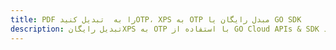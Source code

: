 ---title: PDF را به  تبدیل کنیدOTP، XPS به OTP مبدل رایگان یا GO SDKdescription: تبدیل رایگانXPS به OTP با استفاده از GO Cloud APIs & SDK همچنین اسناد PDF را در Cloud ایجاد، ویرایش و رندر کنید.---
